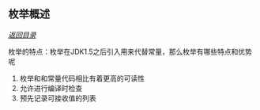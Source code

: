
## 枚举概述

*<a href="#_top" rel="nofollow" target="_self">返回目录</a>*

枚举的特点：枚举在JDK1.5之后引入用来代替常量，那么枚举有哪些特点和优势呢

1. 枚举和和常量代码相比有着更高的可读性
2. 允许进行编译时检查
3. 预先记录可接收值的列表